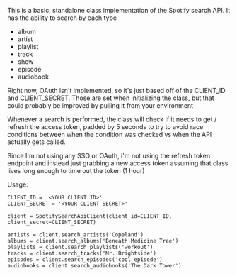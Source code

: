 This is a basic, standalone class implementation of the Spotify search API. It has the ability to search by each type
- album
- artist
- playlist
- track
- show
- episode
- audiobook

Right now, OAuth isn't implemented, so it's just based off of the CLIENT_ID and CLIENT_SECRET. Those are set when initializing the class, but that could probably be improved by pulling it from your environment

Whenever a search is performed, the class will check if it needs to get / refresh the access token, padded by 5 seconds to try to avoid race conditions between when the condition was checked vs when the API actually gets called.

Since I'm not using any SSO or OAuth, i'm not using the refresh token endpoint and instead just grabbing a new access token assuming that class lives long enough to time out the token (1 hour)

Usage:
```
CLIENT_ID = '<YOUR CLIENT ID>'
CLIENT_SECRET = '<YOUR CLIENT SECRET>'

client = SpotifySearchApiClient(client_id=CLIENT_ID, client_secret=CLIENT_SECRET)

artists = client.search_artists('Copeland')
albums = client.search_albums('Beneath Medicine Tree')
playlists = client.search_playlists('workout')
tracks = client.search_tracks('Mr. Brightside')
episodes = client.search_episodes('cool episode')
audiobooks = client.search_audiobooks('The Dark Tower')
```
